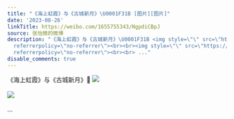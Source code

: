 ```yaml
---
title: "《海上虹霞》与《古城新月》\U0001F31B [图片][图片]"
date: '2023-08-26'
linkTitle: https://weibo.com/1655755343/NgpdiCBpJ
source: 张怡微的微博
description: "《海上虹霞》与《古城新月》\U0001F31B <img style=\"\" src=\"https://tvax4.sinaimg.cn/large/62b0d24fly1hhah3ypg1qj20u0175k87.jpg\"
  referrerpolicy=\"no-referrer\"><br><br><img style=\"\" src=\"https://tvax2.sinaimg.cn/large/62b0d24fly1hhah3zay16j20u014043g.jpg\"
  referrerpolicy=\"no-referrer\"><br><br> ..."
disable_comments: true
---
```

《海上虹霞》与《古城新月》🌛 <img style="" src="https://tvax4.sinaimg.cn/large/62b0d24fly1hhah3ypg1qj20u0175k87.jpg" referrerpolicy="no-referrer"><br><br><img style="" src="https://tvax2.sinaimg.cn/large/62b0d24fly1hhah3zay16j20u014043g.jpg" referrerpolicy="no-referrer"><br><br> ...